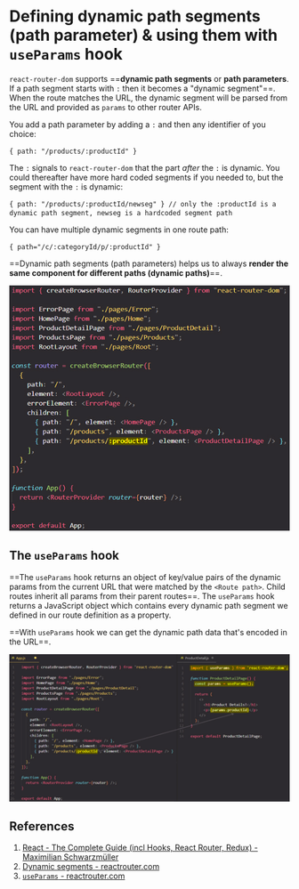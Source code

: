 # Defining dynamic path segments (path parameter) & using them with `useParams` hook

`react-router-dom` supports ==**dynamic path segments** or **path parameters**. If a path segment starts with `:` then it becomes a "dynamic segment"==. When the route matches the URL, the dynamic segment will be parsed from the URL and provided as `params` to other router APIs.

You add a path parameter by adding a `:` and then any identifier of you choice:

```react
{ path: "/products/:productId" }
```

The `:` signals to `react-router-dom` that the part _after_ the `:` is dynamic. You could thereafter have more hard coded segments if you needed to, but the segment with the `:` is dynamic:

```react
{ path: "/products/:productId/newseg" } // only the :productId is a dynamic path segment, newseg is a hardcoded segment path
```

You can have multiple dynamic segments in one route path:

```react
{ path="/c/:categoryId/p/:productId" }
```

==Dynamic path segments (path parameters) helps us to always **render the same component for different paths (dynamic paths)**==.

![Dynamic_routes1](../../img/Dynamic_routes1.jpg)

## The `useParams` hook

==The `useParams` hook returns an object of key/value pairs of the dynamic params from the current URL that were matched by the `<Route path>`. Child routes inherit all params from their parent routes==. The `useParams` hook returns a JavaScript object which contains every dynamic path segment we defined in our route definition as a property.

==With `useParams` hook we can get the dynamic path data that's encoded in the URL==.

![Dynamic_routes](../../img/Dynamic_routes.jpg)

## References

1. [React - The Complete Guide (incl Hooks, React Router, Redux) - Maximilian Schwarzmüller](https://www.udemy.com/course/react-the-complete-guide-incl-redux/)
2. [Dynamic segments - reactrouter.com](https://reactrouter.com/en/main/route/route#dynamic-segments)
3. [`useParams` - reactrouter.com](https://reactrouter.com/en/main/hooks/use-params)
